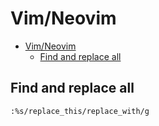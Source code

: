 # Vim/Neovim
<!--ts-->
* [Vim/Neovim](vim.md#vimneovim)
   * [Find and replace all](vim.md#find-and-replace-all)

<!-- Added by: runner, at: Wed Sep  8 10:29:51 UTC 2021 -->

<!--te-->

## Find and replace all
```vim
:%s/replace_this/replace_with/g
```
